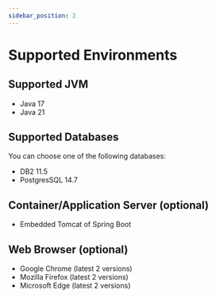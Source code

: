 ```yaml
---
sidebar_position: 2
---
```


# Supported Environments

## Supported JVM

- Java 17
- Java 21

## Supported Databases

You can choose one of the following databases:

- DB2 11.5
- PostgresSQL 14.7

## Container/Application Server (optional)

- Embedded Tomcat of Spring Boot

## Web Browser (optional)

- Google Chrome (latest 2 versions)
- Mozilla Firefox (latest 2 versions)
- Microsoft Edge (latest 2 versions)

